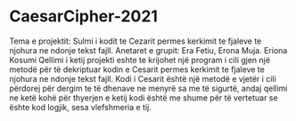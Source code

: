 # CaesarCipher-2021
Tema e projektit: Sulmi i kodit te Cezarit permes kerkimit te fjaleve te njohura ne ndonje tekst fajll.
Anetaret e grupit: Era Fetiu, Erona Muja. Eriona Kosumi
Qellimi i ketij projekti eshte te krijohet një program i cili gjen një metodë për të dekriptuar kodin e Cesarit permes kerkimit te fjaleve te njohura ne ndonje tekst fajll.
Kodi i Cesarit është një metodë e vjetër i cili përdorej për dergim te të dhenave ne menyrë sa me të sigurtë, andaj qellimi ne ketë kohë për thyerjen e ketij kodi është me shume
për të vertetuar se ështe kod logjik, sesa vlefshmeria e tij.
